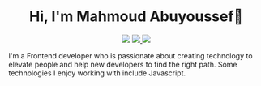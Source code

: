 <h1 align="center">Hi, I'm Mahmoud Abuyoussef👋</h1>
<p align="center">
    <a href="https://www.linkedin.com/in/mahmoudabuyoussef/" target="_blank"><img src="https://img.shields.io/badge/linkedin-%230177B5?style=flat&logo=linkedin&logoColor=white"/></a>
    <a href="https://www.facebook.com/Mahmoud.MahmoudAbuyoussef" target="_blank"><img src="https://img.shields.io/badge/facebok-%230177B5?style=flat&logo=facebook&logoColor=white"/</a>
    <a href="https://www.instagram.com/mahmoud_abuyoussef/" target="_blank"><img src="https://img.shields.io/badge/instagram-%23E4415F?style=flat&logo=instagram&logoColor=white"/></a>
  </p>

I'm a Frontend developer who is passionate about creating technology to elevate people and help new developers to find the right path. Some technologies I enjoy working with include Javascript.
